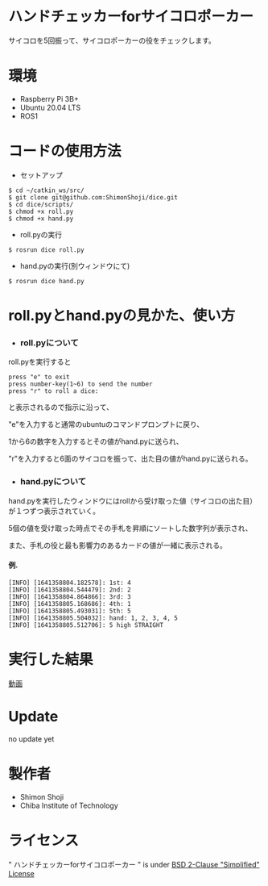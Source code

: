 # ハンドチェッカーforサイコロポーカー

サイコロを5回振って、サイコロポーカーの役をチェックします。

# 環境

* Raspberry Pi 3B+
* Ubuntu 20.04 LTS
* ROS1


# コードの使用方法

* セットアップ
```
$ cd ~/catkin_ws/src/
$ git clone git@github.com:ShimonShoji/dice.git
$ cd dice/scripts/
$ chmod +x roll.py
$ chmod +x hand.py
```

* roll.pyの実行
```
$ rosrun dice roll.py
```

* hand.pyの実行(別ウィンドウにて)
```
$ rosrun dice hand.py
```

# roll.pyとhand.pyの見かた、使い方

* ### roll.pyについて
roll.pyを実行すると
```
press "e" to exit
press number-key(1~6) to send the number
press "r" to roll a dice:
```
と表示されるので指示に沿って、

"e"を入力すると通常のubuntuのコマンドプロンプトに戻り、

1から6の数字を入力するとその値がhand.pyに送られ、

"r"を入力すると6面のサイコロを振って、出た目の値がhand.pyに送られる。

* ### hand.pyについて
hand.pyを実行したウィンドウにはrollから受け取った値（サイコロの出た目）が１つずつ表示されていく。

5個の値を受け取った時点でその手札を昇順にソートした数字列が表示され、

また、手札の役と最も影響力のあるカードの値が一緒に表示される。

#### 例.
```
[INFO] [1641358804.182578]: 1st: 4
[INFO] [1641358804.544479]: 2nd: 2
[INFO] [1641358804.864866]: 3rd: 3
[INFO] [1641358805.168686]: 4th: 1
[INFO] [1641358805.493031]: 5th: 5
[INFO] [1641358805.504032]: hand: 1, 2, 3, 4, 5
[INFO] [1641358805.512706]: 5 high STRAIGHT
```


# 実行した結果
[動画](https://youtu.be/00aMZ1T5Yws)

# Update
no update yet

# 製作者
* Shimon Shoji
* Chiba Institute of Technology

# ライセンス
" ハンドチェッカーforサイコロポーカー " is under [BSD 2-Clause "Simplified" License](https://github.com/ShimonShoji/dice/blob/main/COPYING)
